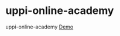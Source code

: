 # uppi-online-academy

uppi-online-academy <a href="https://rohitsraj12.github.io/uppi-online-academy/">Demo</a>
